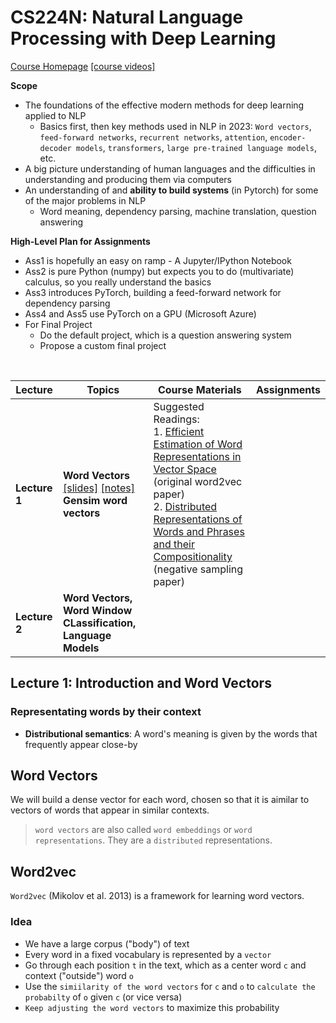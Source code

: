 # CS224N: Natural Language Processing with Deep Learning

[Course Homepage](https://web.stanford.edu/class/archive/cs/cs224n/cs224n.1234/) [[course videos]](https://www.youtube.com/watch?v=rmVRLeJRkl4&list=PLoROMvodv4rOSH4v6133s9LFPRHjEmbmJ)

**Scope**

- The foundations of the effective modern methods for deep learning applied to NLP
  - Basics first, then key methods used in NLP in 2023: `Word vectors`, `feed-forward networks`, `recurrent networks`, `attention`, `encoder-decoder models`, `transformers`, `large pre-trained language models`, etc.
- A big picture understanding of human languages and the difficulties in understanding and producing them via computers
- An understanding of and **ability to build systems** (in Pytorch) for some of the major problems in NLP
  - Word meaning, dependency parsing, machine translation, question answering

**High-Level Plan for Assignments**

- Ass1 is hopefully an easy on ramp - A Jupyter/IPython Notebook
- Ass2 is pure Python (numpy) but expects you to do (multivariate) calculus, so you really understand the basics
- Ass3 introduces PyTorch, building a feed-forward network for dependency parsing
- Ass4 and Ass5 use PyTorch on a GPU (Microsoft Azure)
- For Final Project
  - Do the default project, which is a question answering system
  - Propose a custom final project

<br> 

Lecture | Topics | Course Materials | Assignments |
| --------- | --------- | --------- | --------- |
| **Lecture 1** | **Word Vectors** <br> [[slides]](https://web.stanford.edu/class/archive/cs/cs224n/cs224n.1234/slides/cs224n-2023-lecture01-wordvecs1.pdf) [[notes]](https://web.stanford.edu/class/archive/cs/cs224n/cs224n.1234/readings/cs224n_winter2023_lecture1_notes_draft.pdf)  <br> **Gensim word vectors** | Suggested Readings: <br> 1. [Efficient Estimation of Word Representations in Vector Space](http://arxiv.org/pdf/1301.3781.pdf) (original word2vec paper) <br> 2. [Distributed Representations of Words and Phrases and their Compositionality](http://papers.nips.cc/paper/5021-distributed-representations-of-words-and-phrases-and-their-compositionality.pdf) (negative sampling paper) |  |
| **Lecture 2** | **Word Vectors, Word Window CLassification, Language Models**  | | |

## Lecture 1: Introduction and Word Vectors

### Representating words by their context

- **Distributional semantics**: A word's meaning is given by the words that frequently appear close-by

## Word Vectors

We will build a dense vector for each word, chosen so that it is aimilar to vectors of words that appear in similar contexts.

> `word vectors` are also called `word embeddings` or `word representations`. They are a `distributed` representations.

## Word2vec

`Word2vec` (Mikolov et al. 2013) is a framework for learning word vectors.

### Idea

- We have a large corpus ("body") of text
- Every word in a fixed vocabulary is represented by a `vector`
- Go through each position `t` in the text, which as a center word `c` and context ("outside") word `o`
- Use the `simiilarity of the word vectors` for `c` and `o` to `calculate the probabilty` of `o` given `c` (or vice versa)
- `Keep adjusting the word vectors` to maximize this probability
